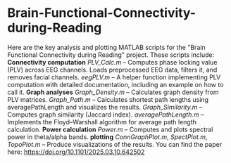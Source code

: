 # Brain-Functional-Connectivity-during-Reading

Here are the key analysis and plotting MATLAB scripts for the "Brain Functional Connectivity during Reading" project. These scripts include: 
**Connectivity computation**
*PLV_Calc.m* – Computes phase locking value (PLV) across EEG channels. Loads preprocessed EEG data, filters it, and removes facial channels.
*eegPLV.m* – A helper function implementing PLV computation with detailed documentation, including an example on how to call it.
**Graph analyses**
*Graph_Density.m* – Calculates graph density from PLV matrices.
*Graph_Path.m* – Calculates shortest path lengths using averagePathLength and visualizes the results.
*Graph_Similarity.m* – Computes graph similarity (Jaccard index).
*averagePathLength.m* – Implements the Floyd–Warshall algorithm for average path length calculation.
**Power calculation** 
*Power.m* – Computes and plots spectral power in theta/alpha bands.
**plotting**
*ConnGraphPlot.m*, *SpectPlot.m*, *TopoPlot.m* – Produce visualizations of the results.
You can find the paper here: https://doi.org/10.1101/2025.03.10.642502

